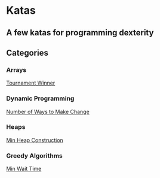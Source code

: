 # Katas

## A few katas for programming dexterity

## Categories

### Arrays

[Tournament Winner](./arrays/tournament-winner)

### Dynamic Programming

[Number of Ways to Make Change](./dynamic-programming/number-of-ways-to-make-change)

### Heaps

[Min Heap Construction](./heaps/min-heap-construction)

### Greedy Algorithms

[Min Wait Time](./greedy-algorithms/min-wait-time)